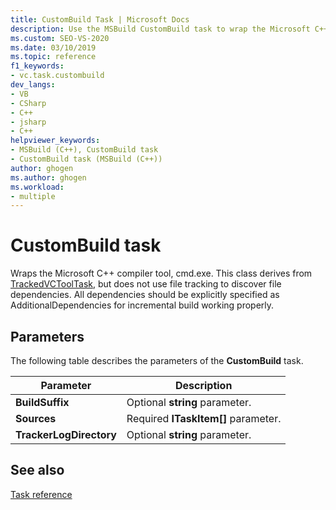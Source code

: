 ```yaml
---
title: CustomBuild Task | Microsoft Docs
description: Use the MSBuild CustomBuild task to wrap the Microsoft C++ compiler tool, cmd.exe. This class derives from TrackedVCToolTask.
ms.custom: SEO-VS-2020
ms.date: 03/10/2019
ms.topic: reference
f1_keywords:
- vc.task.custombuild
dev_langs:
- VB
- CSharp
- C++
- jsharp
- C++
helpviewer_keywords:
- MSBuild (C++), CustomBuild task
- CustomBuild task (MSBuild (C++))
author: ghogen
ms.author: ghogen
ms.workload:
- multiple
---
```

# CustomBuild task

Wraps the Microsoft C++ compiler tool, cmd.exe. This class derives from [TrackedVCToolTask](../msbuild/trackedvctooltask-base-class.md), but does not use file tracking to discover file dependencies. All dependencies should be explicitly specified as AdditionalDependencies for incremental build working properly.

## Parameters

The following table describes the parameters of the **CustomBuild** task.

|Parameter|Description|
|---------------|-----------------|
|**BuildSuffix**|Optional **string** parameter.|
|**Sources**|Required **ITaskItem[]** parameter.|
|**TrackerLogDirectory**|Optional **string** parameter.|

## See also

[Task reference](../msbuild/msbuild-task-reference.md)

